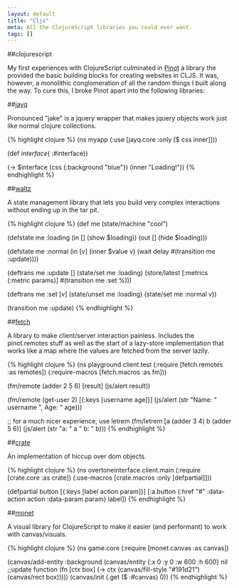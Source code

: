 ```yaml
---
layout: default
title: "Cljs"
meta: All the ClojureScript libraries you could ever want.
tags: []
---
```


##clojurescript

My first experiences with ClojureScript culminated in [Pinot] a library the provided the basic building blocks for creating websites in CLJS. It was, however, a monolithic conglomeration of all the random things I built along the way. To cure this, I broke Pinot apart into the following libraries:

##[jayq]

Pronounced "jake" is a jquery wrapper that makes jquery objects work just like normal clojure collections. 

{% highlight clojure %}
(ns myapp
  (:use [jayq.core :only [$ css inner]]))

(def $interface ($ :#interface))

(-> $interface
  (css {:background "blue"})
  (inner "Loading!"))
{% endhighlight %}

##[waltz] 

A state management library that lets you build very complex interactions without ending up in the tar pit.

{% highlight clojure %}
(def me (state/machine "cool")

(defstate me :loading 
    (in [] (show $loading))
    (out [] (hide $loading)))

(defstate me :normal
    (in [v] 
        (inner $value v)
        (wait delay #(transition me :update))))

(deftrans me :update []
    (state/set me :loading)
    (store/latest [:metrics (:metric params)] 
                #(transition me :set %)))

(deftrans me :set [v]
    (state/unset me :loading)
    (state/set me :normal v))

(transition me :update)
{% endhighlight %}

##[fetch]

A library to make client/server interaction painless. Includes the pinot.remotes stuff as well as the start of a lazy-store implementation that works like a map where the values are fetched from the server lazily.

{% highlight clojure %}
(ns playground.client.test
  (:require [fetch.remotes :as remotes])
  (:require-macros [fetch.macros :as fm]))

(fm/remote (adder 2 5 6) [result]
  (js/alert result))

(fm/remote (get-user 2) [{:keys [username age]}]
  (js/alert (str "Name: " username ", Age: " age)))

;; for a much nicer experience, use letrem
(fm/letrem [a (adder 3 4)
            b (adder 5 6)]
    (js/alert (str "a: " a " b: " b)))
{% endhighlight %}

##[crate]

An implementation of hiccup over dom objects.

{% highlight clojure %}
(ns overtoneinterface.client.main
  (:require [crate.core :as crate])
  (:use-macros [crate.macros :only [defpartial]]))

(defpartial button [{:keys [label action param]}]
  [:a.button {:href "#" :data-action action :data-param param} label])
{% endhighlight %}

##[monet]

A visual library for ClojureScript to make it easier (and performant) to work with canvas/visuals.

{% highlight clojure %}
(ns game.core
  (:require [monet.canvas :as canvas])

(canvas/add-entity :background
                   (canvas/entity {:x 0 :y 0 :w 600 :h 600}
                                  nil ;;update function
                                  (fn [ctx box]
                                    (-> ctx
                                        (canvas/fill-style "#191d21")
                                        (canvas/rect box)))))
(canvas/init (.get ($ :#canvas) 0))
{% endhighlight %}

[pinot]: http://github.com/ibdknox/pinot
[jayq]: http://github.com/ibdknox/jayq
[crate]: http://github.com/ibdknox/crate
[fetch]: http://github.com/ibdknox/fetch
[monet]: http://github.com/ibdknox/monet
[waltz]: http://github.com/ibdknox/waltz

